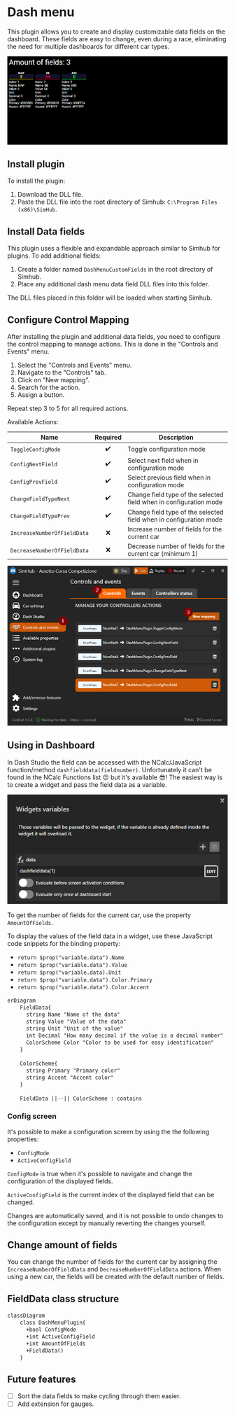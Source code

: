 ﻿# Dash menu

This plugin allows you to create and display customizable data fields on the dashboard. These fields are easy to change, even during a race, eliminating the need for multiple dashboards for different car types.

![Demo that shows fields can be changed and amount of fields can be changes as well](./Image/Demo.gif)

## Install plugin

To install the plugin:

1. Download the DLL file.
2. Paste the DLL file into the root directory of Simhub: `C:\Program Files (x86)\SimHub`.

## Install Data fields

This plugin uses a flexible and expandable approach similar to Simhub for plugins. To add additional fields:

1. Create a folder named `DashMenuCustomFields` in the root directory of Simhub.
2. Place any additional dash menu data field DLL files into this folder.

The DLL files placed in this folder will be loaded when starting Simhub.

## Configure Control Mapping

After installing the plugin and additional data fields, you need to configure the control mapping to manage actions. This is done in the "Controls and Events" menu.

1. Select the "Controls and Events" menu.
2. Navigate to the "Controls" tab.
3. Click on "New mapping".
4. Search for the action.
5. Assign a button.

Repeat step 3 to 5 for all required actions.

Available Actions:

|Name| Required | Description|
| --- | :---: | --- |
| `ToggleConfigMode` | :heavy_check_mark: | Toggle configuration mode |
| `ConfigNextField` | :heavy_check_mark: | Select next field when in configuration mode |
| `ConfigPrevField` | :heavy_check_mark: | Select previous field when in configuration mode |
| `ChangeFieldTypeNext` | :heavy_check_mark: | Change field type of the selected field when in configuration mode |
| `ChangeFieldTypePrev` | :heavy_check_mark: | Change field type of the selected field when in configuration mode |
| `IncreaseNumberOfFieldData` | :x: | Increase number of fields for the current car |
| `DecreaseNumberOfFieldData` | :x: | Decrease number of fields for the current car (minimum 1) |

![Select "Controls and events" menu then "Controls" tab and click the "New mapping" button.](./Image/ControlsAndEvents.png)

## Using in Dashboard

In Dash Studio the field can be accessed with the NCalc/JavaScript function/method `dashfielddata(fieldnumber)`. Unfortunately it can't be found in the NCalc Functions list :unamused: but it's available :sunglasses:!
The easiest way is to create a widget and pass the field data as a variable.

![Write NCalc formula to get field data](./Image/PassFieldDataToWidget.png)

To get the number of fields for the current car, use the property `AmountOfFields`.

To display the values of the field data in a widget, use these JavaScript code snippets for the binding property:

* `return $prop("variable.data").Name`
* `return $prop("variable.data").Value`
* `return $prop("variable.data).Unit`
* `return $prop("variable.data").Color.Primary`
* `return $prop("variable.data").Color.Accent`

```mermaid
erDiagram
    FieldData{
      string Name "Name of the data"
      string Value "Value of the data"
      string Unit "Unit of the value"
      int Decimal "How many decimal if the value is a decimal number"
      ColorScheme Color "Color to be used for easy identification"
    }

    ColorScheme{
      string Primary "Primary color"
      string Accent "Accent color"
    }

    FieldData ||--|| ColorScheme : contains
```

### Config screen

It's possible to make a configuration screen by using the the following properties:

* `ConfigMode`
* `ActiveConfigField`

`ConfigMode` is true when it's possible to navigate and change the configuration of the displayed fields.

`ActiveConfigField` is the current index of the displayed field that can be changed.

Changes are automatically saved, and it is not possible to undo changes to the configuration except by manually reverting the changes yourself.

## Change amount of fields

You can change the number of fields for the current car by assigning the `IncreaseNumberOfFieldData` and `DecreaseNumberOfFieldData` actions. When using a new car, the fields will be created with the default number of fields.

## FieldData class structure

```mermaid
classDiagram
    class DashMenuPlugin{
      +bool ConfigMode
      +int ActiveConfigField
      +int AmountOfFields
      +FieldData()
    }
```

## Future features

* [ ] Sort the data fields to make cycling through them easier.
* [ ] Add extension for gauges.
